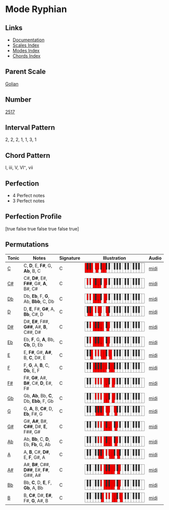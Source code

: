 # Mode Ryphian

## Links

- [Documentation](index.md)
- [Scales Index](Scales.md)
- [Modes Index](Modes.md)
- [Chords Index](Chords.md)

## Parent Scale

[Golian](ScaleGolian.md)

## Number

[2517](https://ianring.com/musictheory/scales/2517)

## Interval Pattern

2, 2, 2, 1, 1, 3, 1

## Chord Pattern

I, iii, V, VI⁺, vii

## Perfection

- 4 Perfect notes
- 3 Perfect notes

## Perfection Profile

[true false true false true false true]

## Permutations

| Tonic | Notes | Signature | Illustration | Audio |
|-------|-------|-----------|--------------|-------|
| [C](ModeCNaturalRyphian.md) | C, **D**, E, **F#**, G, **Ab**, B, C | C | ![CNaturalRyphian](ModeCNaturalRyphian.png) | [midi](https://github.com/edipermadi/music/blob/main/docs/ModeCNaturalRyphian.mid?raw=true) |
| [C#](ModeCSharpRyphian.md) | C#, **D#**, E#, **F##**, G#, **A**, B#, C# | C | ![CSharpRyphian](ModeCSharpRyphian.png) | [midi](https://github.com/edipermadi/music/blob/main/docs/ModeCSharpRyphian.mid?raw=true) |
| [Db](ModeDFlatRyphian.md) | Db, **Eb**, F, **G**, Ab, **Bbb**, C, Db | C | ![DFlatRyphian](ModeDFlatRyphian.png) | [midi](https://github.com/edipermadi/music/blob/main/docs/ModeDFlatRyphian.mid?raw=true) |
| [D](ModeDNaturalRyphian.md) | D, **E**, F#, **G#**, A, **Bb**, C#, D | C | ![DNaturalRyphian](ModeDNaturalRyphian.png) | [midi](https://github.com/edipermadi/music/blob/main/docs/ModeDNaturalRyphian.mid?raw=true) |
| [D#](ModeDSharpRyphian.md) | D#, **E#**, F##, **G##**, A#, **B**, C##, D# | C | ![DSharpRyphian](ModeDSharpRyphian.png) | [midi](https://github.com/edipermadi/music/blob/main/docs/ModeDSharpRyphian.mid?raw=true) |
| [Eb](ModeEFlatRyphian.md) | Eb, **F**, G, **A**, Bb, **Cb**, D, Eb | C | ![EFlatRyphian](ModeEFlatRyphian.png) | [midi](https://github.com/edipermadi/music/blob/main/docs/ModeEFlatRyphian.mid?raw=true) |
| [E](ModeENaturalRyphian.md) | E, **F#**, G#, **A#**, B, **C**, D#, E | C | ![ENaturalRyphian](ModeENaturalRyphian.png) | [midi](https://github.com/edipermadi/music/blob/main/docs/ModeENaturalRyphian.mid?raw=true) |
| [F](ModeFNaturalRyphian.md) | F, **G**, A, **B**, C, **Db**, E, F | C | ![FNaturalRyphian](ModeFNaturalRyphian.png) | [midi](https://github.com/edipermadi/music/blob/main/docs/ModeFNaturalRyphian.mid?raw=true) |
| [F#](ModeFSharpRyphian.md) | F#, **G#**, A#, **B#**, C#, **D**, E#, F# | C | ![FSharpRyphian](ModeFSharpRyphian.png) | [midi](https://github.com/edipermadi/music/blob/main/docs/ModeFSharpRyphian.mid?raw=true) |
| [Gb](ModeGFlatRyphian.md) | Gb, **Ab**, Bb, **C**, Db, **Ebb**, F, Gb | C | ![GFlatRyphian](ModeGFlatRyphian.png) | [midi](https://github.com/edipermadi/music/blob/main/docs/ModeGFlatRyphian.mid?raw=true) |
| [G](ModeGNaturalRyphian.md) | G, **A**, B, **C#**, D, **Eb**, F#, G | C | ![GNaturalRyphian](ModeGNaturalRyphian.png) | [midi](https://github.com/edipermadi/music/blob/main/docs/ModeGNaturalRyphian.mid?raw=true) |
| [G#](ModeGSharpRyphian.md) | G#, **A#**, B#, **C##**, D#, **E**, F##, G# | C | ![GSharpRyphian](ModeGSharpRyphian.png) | [midi](https://github.com/edipermadi/music/blob/main/docs/ModeGSharpRyphian.mid?raw=true) |
| [Ab](ModeAFlatRyphian.md) | Ab, **Bb**, C, **D**, Eb, **Fb**, G, Ab | C | ![AFlatRyphian](ModeAFlatRyphian.png) | [midi](https://github.com/edipermadi/music/blob/main/docs/ModeAFlatRyphian.mid?raw=true) |
| [A](ModeANaturalRyphian.md) | A, **B**, C#, **D#**, E, **F**, G#, A | C | ![ANaturalRyphian](ModeANaturalRyphian.png) | [midi](https://github.com/edipermadi/music/blob/main/docs/ModeANaturalRyphian.mid?raw=true) |
| [A#](ModeASharpRyphian.md) | A#, **B#**, C##, **D##**, E#, **F#**, G##, A# | C | ![ASharpRyphian](ModeASharpRyphian.png) | [midi](https://github.com/edipermadi/music/blob/main/docs/ModeASharpRyphian.mid?raw=true) |
| [Bb](ModeBFlatRyphian.md) | Bb, **C**, D, **E**, F, **Gb**, A, Bb | C | ![BFlatRyphian](ModeBFlatRyphian.png) | [midi](https://github.com/edipermadi/music/blob/main/docs/ModeBFlatRyphian.mid?raw=true) |
| [B](ModeBNaturalRyphian.md) | B, **C#**, D#, **E#**, F#, **G**, A#, B | C | ![BNaturalRyphian](ModeBNaturalRyphian.png) | [midi](https://github.com/edipermadi/music/blob/main/docs/ModeBNaturalRyphian.mid?raw=true) |
